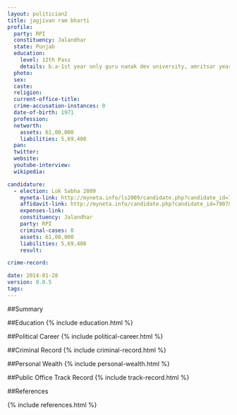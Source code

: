 ```yaml
---
layout: politician2
title: jagjivan ram bharti
profile: 
  party: RPI
  constituency: Jalandhar
  state: Punjab
  education: 
    level: 12th Pass
    details: b.a-1st year only guru nanak dev university, amritsar year in 1992
  photo: 
  sex: 
  caste: 
  religion: 
  current-office-title: 
  crime-accusation-instances: 0
  date-of-birth: 1971
  profession: 
  networth: 
    assets: 61,00,000
    liabilities: 5,69,400
  pan: 
  twitter: 
  website: 
  youtube-interview: 
  wikipedia: 

candidature: 
  - election: Lok Sabha 2009
    myneta-link: http://myneta.info/ls2009/candidate.php?candidate_id=7907
    affidavit-link: http://myneta.info/candidate.php?candidate_id=7907&scan=original
    expenses-link: 
    constituency: Jalandhar 
    party: RPI
    criminal-cases: 0
    assets: 61,00,000
    liabilities: 5,69,400
    result:  

crime-record: 

date: 2014-01-28
version: 0.0.5
tags: 
---
```

##Summary


##Education
{% include education.html %}


##Political Career
{% include political-career.html %}


##Criminal Record
{% include criminal-record.html %}


##Personal Wealth
{% include personal-wealth.html %}


##Public Office Track Record
{% include track-record.html %}


##References


{% include references.html %}